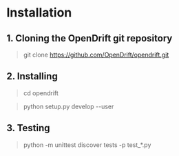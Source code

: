 
# Installation 

## 1. Cloning the OpenDrift git repository 

> git clone https://github.com/OpenDrift/opendrift.git

## 2. Installing
 
> cd opendrift

> python setup.py develop --user

## 3. Testing 

> python -m unittest discover tests -p test_*.py
